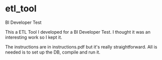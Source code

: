 # etl_tool
BI Developer Test

This a ETL Tool I developed for a BI Developer Test. I thought it was an interesting work so I kept it.

The instructions are in instructions.pdf but it's really straightforward. All is needed is to set up the DB, compile and run it.
